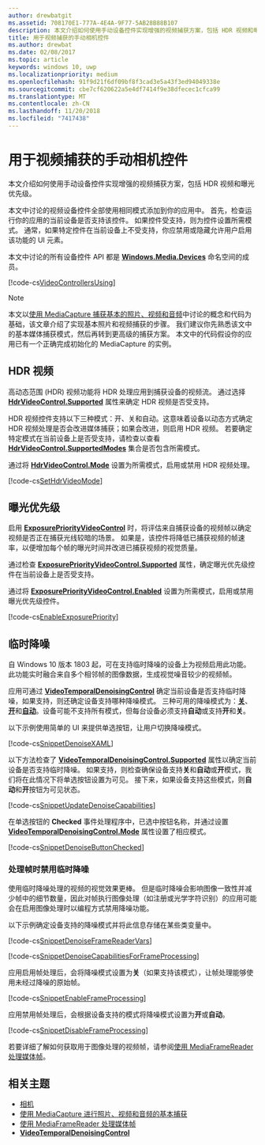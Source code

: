 ```yaml
---
author: drewbatgit
ms.assetid: 708170E1-777A-4E4A-9F77-5AB28B88B107
description: 本文介绍如何使用手动设备控件实现增强的视频捕获方案，包括 HDR 视频和曝光优先级。
title: 用于视频捕获的手动相机控件
ms.author: drewbat
ms.date: 02/08/2017
ms.topic: article
keywords: windows 10, uwp
ms.localizationpriority: medium
ms.openlocfilehash: 91f9d21f6df09bf8f3cad3e5a43f3ed94049338e
ms.sourcegitcommit: cbe7cf620622a5e4df7414f9e38dfecec1cfca99
ms.translationtype: MT
ms.contentlocale: zh-CN
ms.lasthandoff: 11/20/2018
ms.locfileid: "7417438"
---
```

# <a name="manual-camera-controls-for-video-capture"></a>用于视频捕获的手动相机控件



本文介绍如何使用手动设备控件实现增强的视频捕获方案，包括 HDR 视频和曝光优先级。

本文中讨论的视频设备控件全部使用相同模式添加到你的应用中。 首先，检查运行你的应用的当前设备是否支持该控件。 如果控件受支持，则为控件设置所需模式。 通常，如果特定控件在当前设备上不受支持，你应禁用或隐藏允许用户启用该功能的 UI 元素。

本文中讨论的所有设备控件 API 都是 [**Windows.Media.Devices**](https://msdn.microsoft.com/library/windows/apps/br206902) 命名空间的成员。

[!code-cs[VideoControllersUsing](./code/BasicMediaCaptureWin10/cs/MainPage.xaml.cs#SnippetVideoControllersUsing)]

> [!NOTE] 
> 本文以[使用 MediaCapture 捕获基本的照片、视频和音频](basic-photo-video-and-audio-capture-with-MediaCapture.md)中讨论的概念和代码为基础，该文章介绍了实现基本照片和视频捕获的步骤。 我们建议你先熟悉该文中的基本媒体捕获模式，然后再转到更高级的捕获方案。 本文中的代码假设你的应用已有一个正确完成初始化的 MediaCapture 的实例。

## <a name="hdr-video"></a>HDR 视频

高动态范围 (HDR) 视频功能将 HDR 处理应用到捕获设备的视频流。 通过选择 [**HdrVideoControl.Supported**](https://msdn.microsoft.com/library/windows/apps/dn926682) 属性来确定 HDR 视频是否受支持。

HDR 视频控件支持以下三种模式：开、关和自动。这意味着设备以动态方式确定 HDR 视频处理是否会改进媒体捕获；如果会改进，则启用 HDR 视频。 若要确定特定模式在当前设备上是否受支持，请检查以查看 [**HdrVideoControl.SupportedModes**](https://msdn.microsoft.com/library/windows/apps/dn926683) 集合是否包含所需模式。

通过将 [**HdrVideoControl.Mode**](https://msdn.microsoft.com/library/windows/apps/dn926681) 设置为所需模式，启用或禁用 HDR 视频处理。

[!code-cs[SetHdrVideoMode](./code/BasicMediaCaptureWin10/cs/MainPage.xaml.cs#SnippetSetHdrVideoMode)]

## <a name="exposure-priority"></a>曝光优先级

启用 [**ExposurePriorityVideoControl**](https://msdn.microsoft.com/library/windows/apps/dn926644) 时，将评估来自捕获设备的视频帧以确定视频是否正在捕获光线较暗的场景。 如果是，该控件将降低已捕获视频的帧速率，以便增加每个帧的曝光时间并改进已捕获视频的视觉质量。

通过检查 [**ExposurePriorityVideoControl.Supported**](https://msdn.microsoft.com/library/windows/apps/dn926647) 属性，确定曝光优先级控件在当前设备上是否受支持。

通过将 [**ExposurePriorityVideoControl.Enabled**](https://msdn.microsoft.com/library/windows/apps/dn926646) 设置为所需模式，启用或禁用曝光优先级控件。

[!code-cs[EnableExposurePriority](./code/BasicMediaCaptureWin10/cs/MainPage.xaml.cs#SnippetEnableExposurePriority)]

## <a name="temporal-denoising"></a>临时降噪
自 Windows 10 版本 1803 起，可在支持临时降噪的设备上为视频启用此功能。 此功能实时融合来自多个相邻帧的图像数据，生成视觉噪音较少的视频帧。

应用可通过 [**VideoTemporalDenoisingControl**](https://docs.microsoft.com/uwp/api/windows.media.devices.videotemporaldenoisingcontrol) 确定当前设备是否支持临时降噪，如果支持，则还确定设备支持哪种降噪模式。 三种可用的降噪模式为：[**关**](https://docs.microsoft.com/uwp/api/windows.media.devices.videotemporaldenoisingmode)、[**开**](https://docs.microsoft.com/uwp/api/windows.media.devices.videotemporaldenoisingmode)和[**自动**](https://docs.microsoft.com/uwp/api/windows.media.devices.videotemporaldenoisingmode)。设备可能不支持所有模式，但每台设备必须支持**自动**或支持**开**和**关**。

以下示例使用简单的 UI 来提供单选按钮，让用户切换降噪模式。

[!code-cs[SnippetDenoiseXAML](./code/BasicMediaCaptureWin10/cs/MainPage.xaml#SnippetDenoiseXAML)]

以下方法检查了 [**VideoTemporalDenoisingControl.Supported**](https://docs.microsoft.com/uwp/api/windows.media.devices.videotemporaldenoisingcontrol.supported) 属性以确定当前设备是否支持临时降噪。 如果支持，则检查确保设备支持**关**和**自动**或**开**模式，我们将在此情况下将单选按钮设置为可见。 接下来，如果设备支持这些模式，则**自动**和**开**按钮为可见状态。

[!code-cs[SnippetUpdateDenoiseCapabilities](./code/BasicMediaCaptureWin10/cs/MainPage.ManualControls.xaml.cs#SnippetUpdateDenoiseCapabilities)]

在单选按钮的 **Checked** 事件处理程序中，已选中按钮名称，并通过设置 [**VideoTemporalDenoisingControl.Mode**](https://docs.microsoft.com/uwp/api/windows.media.devices.videotemporaldenoisingcontrol.mode) 属性设置了相应模式。

[!code-cs[SnippetDenoiseButtonChecked](./code/BasicMediaCaptureWin10/cs/MainPage.ManualControls.xaml.cs#SnippetDenoiseButtonChecked)]

### <a name="disabling-temporal-denoising-while-processing-frames"></a>处理帧时禁用临时降噪
使用临时降噪处理的视频的视觉效果更棒。 但是临时降噪会影响图像一致性并减少帧中的细节数量，因此对帧执行图像处理（如注册或光学字符识别）的应用可能会在启用图像处理时以编程方式禁用降噪功能。

以下示例确定设备支持的降噪模式并将此信息存储在某些类变量中。

[!code-cs[SnippetDenoiseFrameReaderVars](./code/BasicMediaCaptureWin10/cs/MainPage.ManualControls.xaml.cs#SnippetDenoiseFrameReaderVars)]

[!code-cs[SnippetDenoiseCapabilitiesForFrameProcessing](./code/BasicMediaCaptureWin10/cs/MainPage.ManualControls.xaml.cs#SnippetDenoiseCapabilitiesForFrameProcessing)]

应用启用帧处理后，会将降噪模式设置为**关**（如果支持该模式），让帧处理能够使用未经过降噪的原始帧。

[!code-cs[SnippetEnableFrameProcessing](./code/BasicMediaCaptureWin10/cs/MainPage.ManualControls.xaml.cs#SnippetEnableFrameProcessing)]

应用禁用帧处理后，会根据设备支持的模式将降噪模式设置为**开**或**自动**。

[!code-cs[SnippetDisableFrameProcessing](./code/BasicMediaCaptureWin10/cs/MainPage.ManualControls.xaml.cs#SnippetDisableFrameProcessing)]

若要详细了解如何获取用于图像处理的视频帧，请参阅[使用 MediaFrameReader 处理媒体帧](process-media-frames-with-mediaframereader.md)。

## <a name="related-topics"></a>相关主题

* [相机](camera.md)
* [使用 MediaCapture 进行照片、视频和音频的基本捕获](basic-photo-video-and-audio-capture-with-MediaCapture.md)
* [使用 MediaFrameReader 处理媒体帧](process-media-frames-with-mediaframereader.md)
*  [**VideoTemporalDenoisingControl**](https://docs.microsoft.com/uwp/api/windows.media.devices.videotemporaldenoisingcontrol)
 




